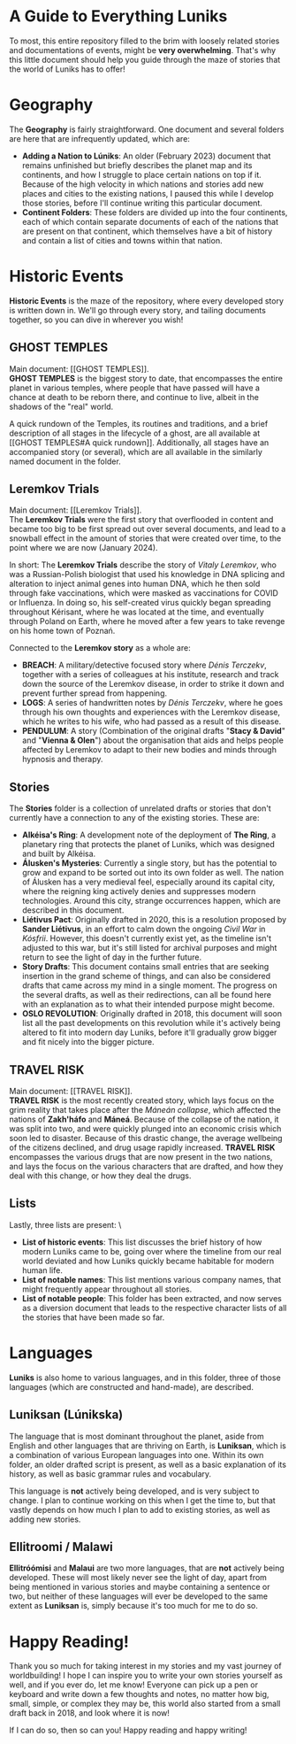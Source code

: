 # A Guide to Everything Luniks
To most, this entire repository filled to the brim with loosely related stories and documentations of events, might be **very overwhelming**. That's why this little document should help you guide through the maze of stories that the world of Luniks has to offer!

# Geography
The **Geography** is fairly straightforward. One document and several folders are here that are infrequently updated, which are:
- **Adding a Nation to Lúniks**: An older (February 2023) document that remains unfinished but briefly describes the planet map and its continents, and how I struggle to place certain nations on top if it. Because of the high velocity in which nations and stories add new places and cities to the existing nations, I paused this while I develop those stories, before I'll continue writing this particular document.
- **Continent Folders**: These folders are divided up into the four continents, each of which contain separate documents of each of the nations that are present on that continent, which themselves have a bit of history and contain a list of cities and towns within that nation.

# Historic Events
**Historic Events** is the maze of the repository, where every developed story is written down in. We'll go through every story, and tailing documents together, so you can dive in wherever you wish!
## GHOST TEMPLES
Main document: [[GHOST TEMPLES]]. \
**GHOST TEMPLES** is the biggest story to date, that encompasses the entire planet in various temples, where people that have passed will have a chance at death to be reborn there, and continue to live, albeit in the shadows of the "real" world. 

A quick rundown of the Temples, its routines and traditions, and a brief description of all stages in the lifecycle of a ghost, are all available at [[GHOST TEMPLES#A quick rundown]]. Additionally, all stages have an accompanied story (or several), which are all available in the similarly named document in the folder.

## Leremkov Trials
Main document: [[Leremkov Trials]]. \
The **Leremkov Trials** were the first story that overflooded in content and became too big to be first spread out over several documents, and lead to a snowball effect in the amount of stories that were created over time, to the point where we are now (January 2024).

In short: The **Leremkov Trials** describe the story of *Vitaly Leremkov*, who was a Russian-Polish biologist that used his knowledge in DNA splicing and alteration to inject animal genes into human DNA, which he then sold through fake vaccinations, which were masked as vaccinations for COVID or Influenza. In doing so, his self-created virus quickly began spreading throughout Kérisant, where he was located at the time, and eventually through Poland on Earth, where he moved after a few years to take revenge on his home town of Poznań. 

Connected to the **Leremkov story** as a whole are:
- **BREACH**: A military/detective focused story where *Dénis Terczekv*, together with a series of colleagues at his institute, research and track down the source of the Leremkov disease, in order to strike it down and prevent further spread from happening.
- **LOGS**: A series of handwritten notes by *Dénis Terczekv*, where he goes through his own thoughts and experiences with the Leremkov disease, which he writes to his wife, who had passed as a result of this disease.
- **PENDULUM**: A story (Combination of the original drafts "**Stacy & David**" and "**Vienna & Olen**") about the organisation that aids and helps people affected by Leremkov to adapt to their new bodies and minds through hypnosis and therapy.

## Stories
The **Stories** folder is a collection of unrelated drafts or stories that don't currently have a connection to any of the existing stories. These are:
- **Alkéisa's Ring**: A development note of the deployment of **The Ring**, a planetary ring that protects the planet of Luniks, which was designed and built by Alkéisa.
- **Álusken's Mysteries**: Currently a single story, but has the potential to grow and expand to be sorted out into its own folder as well. The nation of Álusken has a very medieval feel, especially around its capital city, where the reigning king actively denies and suppresses modern technologies. Around this city, strange occurrences happen, which are described in this document.
- **Liétivus Pact**: Originally drafted in 2020, this is a resolution proposed by **Sander Liétivus**, in an effort to calm down the ongoing *Civil War* in *Kósfrii*. However, this doesn't currently exist yet, as the timeline isn't adjusted to this war, but it's still listed for archival purposes and might return to see the light of day in the further future.
- **Story Drafts**: This document contains small entries that are seeking insertion in the grand scheme of things, and can also be considered drafts that came across my mind in a single moment. The progress on the several drafts, as well as their redirections, can all be found here with an explanation as to what their intended purpose might become.
- **OSLO REVOLUTION**: Originally drafted in 2018, this document will soon list all the past developments on this revolution while it's actively being altered to fit into modern day Luniks, before it'll gradually grow bigger and fit nicely into the bigger picture.

## TRAVEL RISK
Main document: [[TRAVEL RISK]]. \
**TRAVEL RISK** is the most recently created story, which lays focus on the grim reality that takes place after the *Máneán collapse*, which affected the nations of **Zakh'háfo** and **Máneá**. Because of the collapse of the nation, it was split into two, and were quickly plunged into an economic crisis which soon led to disaster. Because of this drastic change, the average wellbeing of the citizens declined, and drug usage rapidly increased. **TRAVEL RISK** encompasses the various drugs that are now present in the two nations, and lays the focus on the various characters that are drafted, and how they deal with this change, or how they deal the drugs. 

## Lists
Lastly, three lists are present: \
- **List of historic events**: This list discusses the brief history of how modern Luniks came to be, going over where the timeline from our real world deviated and how Luniks quickly became habitable for modern human life.
- **List of notable names**: This list mentions various company names, that might frequently appear throughout all stories.
- **List of notable people**: This folder has been extracted, and now serves as a diversion document that leads to the respective character lists of all the stories that have been made so far. 

# Languages
**Luniks** is also home to various languages, and in this folder, three of those languages (which are constructed and hand-made), are described.

## Luniksan (Lúnikska)
The language that is most dominant throughout the planet, aside from English and other languages that are thriving on Earth, is **Luniksan**, which is a combination of various European languages into one. Within its own folder, an older drafted script is present, as well as a basic explanation of its history, as well as basic grammar rules and vocabulary.

This language is **not** actively being developed, and is very subject to change. I plan to continue working on this when I get the time to, but that vastly depends on how much I plan to add to existing stories, as well as adding new stories. 

## Ellitroomi / Malawi
**Ellitróómisi** and **Malaui** are two more languages, that are **not** actively being developed. These will most likely never see the light of day, apart from being mentioned in various stories and maybe containing a sentence or two, but neither of these languages will ever be developed to the same extent as **Luniksan** is, simply because it's too much for me to do so.


# Happy Reading!
Thank you so much for taking interest in my stories and my vast journey of worldbuilding! I hope I can inspire you to write your own stories yourself as well, and if you ever do, let me know! Everyone can pick up a pen or keyboard and write down a few thoughts and notes, no matter how big, small, simple, or complex they may be, this world also started from a small draft back in 2018, and look where it is now!

If I can do so, then so can you! Happy reading and happy writing!

